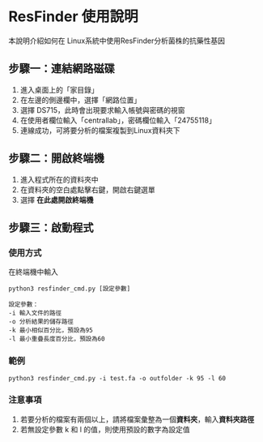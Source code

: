 # ResFinder 使用說明

本說明介紹如何在 Linux系統中使用ResFinder分析菌株的抗藥性基因

## 步驟一：連結網路磁碟

 1. 進入桌面上的「家目錄」
 2. 在左邊的側邊欄中，選擇「網路位置」
 3. 選擇 DS715，此時會出現要求輸入帳號與密碼的視窗
 4. 在使用者欄位輸入「centrallab」，密碼欄位輸入「24755118」
 5. 連線成功，可將要分析的檔案複製到Linux資料夾下

## 步驟二：開啟終端機

 1. 進入程式所在的資料夾中
 2. 在資料夾的空白處點擊右鍵，開啟右鍵選單
 3. 選擇 **在此處開啟終端機**

## 步驟三：啟動程式
### 使用方式
在終端機中輸入
```
python3 resfinder_cmd.py [設定參數]

設定參數：
-i 輸入文件的路徑
-o 分析結果的儲存路徑
-k 最小相似百分比，預設為95
-l 最小重疊長度百分比，預設為60
```
### 範例
```
python3 resfinder_cmd.py -i test.fa -o outfolder -k 95 -l 60
```
### 注意事項

 1. 若要分析的檔案有兩個以上，請將檔案彙整為一個**資料夾**，輸入**資料夾路徑**
 2. 若無設定參數 k 和 l 的值，則使用預設的數字為設定值


<!--stackedit_data:
eyJoaXN0b3J5IjpbLTkzNDM5MjE5OCwxNDk0NjcwNTgwLC02MT
gzMTc0NjIsNTYwNDUzNjU5LC0xMzcyMDE4NTM3LC0xMjM3OTY3
MTI5LC04NTc1MDE2NzMsLTE0MzQ1MzM4NjksLTE0NDUxMTgzND
YsMTE4ODE4NDgyLDExODM3MDI1MTgsMTI5ODY1NzUyNV19
-->